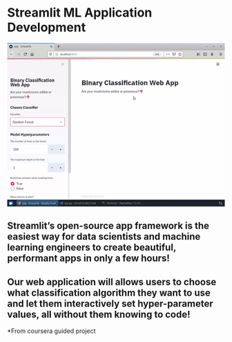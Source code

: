 # Streamlit ML Application Development



![Alt Text](https://github.com/asrivastava786/Artificial-Intelligence/blob/master/Applications/Streamlit%20ML%20Application/application.gif)


## Streamlit’s open-source app framework is the easiest way for data scientists and machine learning engineers to create beautiful, performant apps in only a few hours!
## Our web application will allows users to choose what classification algorithm they want to use and let them interactively set hyper-parameter values, all without them knowing to code!

*From coursera guided project

